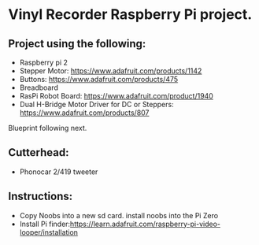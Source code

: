 # Vinyl Recorder Raspberry Pi project.

## Project using the following:
* Raspberry pi 2
* Stepper Motor: https://www.adafruit.com/products/1142
* Buttons: https://www.adafruit.com/products/475
* Breadboard
* RasPi Robot Board: https://www.adafruit.com/product/1940
* Dual H-Bridge Motor Driver for DC or Steppers: https://www.adafruit.com/products/807


Blueprint following next.

## Cutterhead:
* Phonocar 2/419 tweeter


## Instructions:

* Copy Noobs into a new sd card. install noobs into the Pi Zero
* Install Pi finder:https://learn.adafruit.com/raspberry-pi-video-looper/installation

